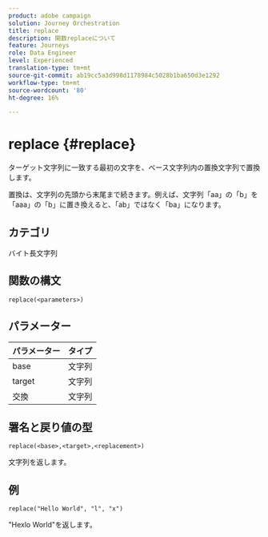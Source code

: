 ```yaml
---
product: adobe campaign
solution: Journey Orchestration
title: replace
description: 関数replaceについて
feature: Journeys
role: Data Engineer
level: Experienced
translation-type: tm+mt
source-git-commit: ab19cc5a3d998d1178984c5028b1ba650d3e1292
workflow-type: tm+mt
source-wordcount: '80'
ht-degree: 16%

---
```



# replace {#replace}

ターゲット文字列に一致する最初の文字を、ベース文字列内の置換文字列で置換します。

置換は、文字列の先頭から末尾まで続きます。例えば、文字列「aa」の「b」を「aaa」の「b」に置き換えると、「ab」ではなく「ba」になります。

## カテゴリ

 バイト長文字列

## 関数の構文

`replace(<parameters>)`

## パラメーター

| パラメーター | タイプ |
|-----------|--------------|
| base | 文字列 |
| target | 文字列 |
| 交換 | 文字列 |

## 署名と戻り値の型

`replace(<base>,<target>,<replacement>)`

文字列を返します。

## 例

`replace("Hello World", "l", "x")`

&quot;Hexlo World&quot;を返します。
